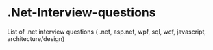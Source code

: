 # .Net-Interview-questions
List of .net interview questions ( .net, asp.net, wpf, sql, wcf, javascript, architecture/design)
